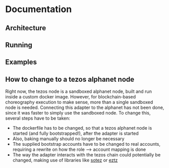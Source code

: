 # Documentation

## Architecture

## Running

## Examples

## How to change to a tezos alphanet node

Right now, the tezos node is a sandboxed alphanet node, built and run inside a custom docker image. However, for blockchain-based choreography execution to make sense, more than a single sandboxed node is needed. Connecting this adapter to the alphanet has not been done, since it was faster to simply use the sandboxed node. To change this, several steps have to be taken:

- The dockerfile has to be changed, so that a tezos alphanet node is started (and fully bootstrapped!), after the adapter is started
- Also, baking manually should no longer be necessary
- The supplied bootstrap accounts have to be changed to real accounts, requiring a rewrite on how the role --> account mapping is done
- The way the adapter interacts with the tezos chain could potentially be changed, making use of libraries like [sotez](https://github.com/AndrewKishino/sotez) or [eztz](https://github.com/TezTech/eztz)
